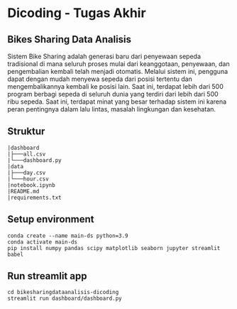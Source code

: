 # Dicoding - Tugas Akhir 
## Bikes Sharing Data Analisis
Sistem Bike Sharing adalah generasi baru dari penyewaan sepeda tradisional di mana seluruh proses mulai dari keanggotaan, penyewaan, dan pengembalian 
kembali telah menjadi otomatis. Melalui sistem ini, pengguna dapat dengan mudah menyewa sepeda dari posisi tertentu dan mengembalikannya 
kembali ke posisi lain. Saat ini, terdapat lebih dari 500 program berbagi sepeda di seluruh dunia yang terdiri dari 
lebih dari 500 ribu sepeda. Saat ini, terdapat minat yang besar terhadap sistem ini karena peran pentingnya dalam lalu lintas, 
masalah lingkungan dan kesehatan.

## Struktur 
```
|dashboard  
|├───all.csv  
|└───dashboard.py  
|data  
|├───day.csv  
|└───hour.csv  
|notebook.ipynb  
|README.md  
|requirements.txt  
```

## Setup environment
```
conda create --name main-ds python=3.9
conda activate main-ds
pip install numpy pandas scipy matplotlib seaborn jupyter streamlit babel
```

## Run streamlit app
```
cd bikesharingdataanalisis-dicoding
streamlit run dashboard/dashboard.py
```
